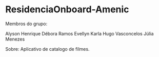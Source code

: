 # ResidenciaOnboard-Amenic

Membros do grupo:

Alyson Henrique
Débora Ramos
Evellyn Karla 
Hugo Vasconcelos 
Júlia Menezes


Sobre:
Aplicativo de catalogo de filmes.
